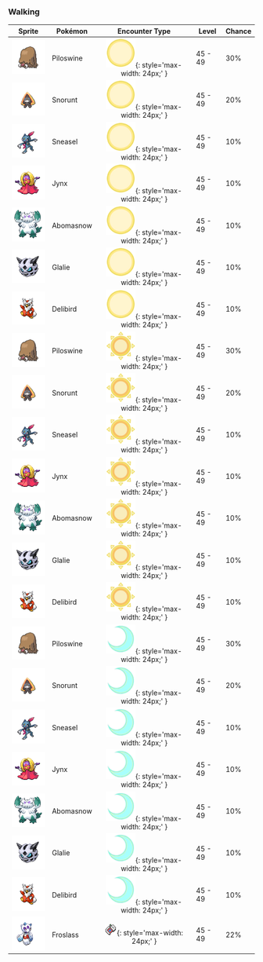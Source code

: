 ### Walking

| Sprite | Pokémon | Encounter Type | Level | Chance |
|:------:|---------|:--------------:|-------|--------|
| ![Piloswine](../../assets/sprites/piloswine/front.gif "Piloswine") | Piloswine | ![Morning](../../assets/encounter_types/morning.png "Morning"){: style='max-width: 24px;' } | 45 - 49 | 30% |
| ![Snorunt](../../assets/sprites/snorunt/front.gif "Snorunt") | Snorunt | ![Morning](../../assets/encounter_types/morning.png "Morning"){: style='max-width: 24px;' } | 45 - 49 | 20% |
| ![Sneasel](../../assets/sprites/sneasel/front.gif "Sneasel") | Sneasel | ![Morning](../../assets/encounter_types/morning.png "Morning"){: style='max-width: 24px;' } | 45 - 49 | 10% |
| ![Jynx](../../assets/sprites/jynx/front.gif "Jynx") | Jynx | ![Morning](../../assets/encounter_types/morning.png "Morning"){: style='max-width: 24px;' } | 45 - 49 | 10% |
| ![Abomasnow](../../assets/sprites/abomasnow/front.gif "Abomasnow") | Abomasnow | ![Morning](../../assets/encounter_types/morning.png "Morning"){: style='max-width: 24px;' } | 45 - 49 | 10% |
| ![Glalie](../../assets/sprites/glalie/front.gif "Glalie") | Glalie | ![Morning](../../assets/encounter_types/morning.png "Morning"){: style='max-width: 24px;' } | 45 - 49 | 10% |
| ![Delibird](../../assets/sprites/delibird/front.gif "Delibird") | Delibird | ![Morning](../../assets/encounter_types/morning.png "Morning"){: style='max-width: 24px;' } | 45 - 49 | 10% |
| ![Piloswine](../../assets/sprites/piloswine/front.gif "Piloswine") | Piloswine | ![Day](../../assets/encounter_types/day.png "Day"){: style='max-width: 24px;' } | 45 - 49 | 30% |
| ![Snorunt](../../assets/sprites/snorunt/front.gif "Snorunt") | Snorunt | ![Day](../../assets/encounter_types/day.png "Day"){: style='max-width: 24px;' } | 45 - 49 | 20% |
| ![Sneasel](../../assets/sprites/sneasel/front.gif "Sneasel") | Sneasel | ![Day](../../assets/encounter_types/day.png "Day"){: style='max-width: 24px;' } | 45 - 49 | 10% |
| ![Jynx](../../assets/sprites/jynx/front.gif "Jynx") | Jynx | ![Day](../../assets/encounter_types/day.png "Day"){: style='max-width: 24px;' } | 45 - 49 | 10% |
| ![Abomasnow](../../assets/sprites/abomasnow/front.gif "Abomasnow") | Abomasnow | ![Day](../../assets/encounter_types/day.png "Day"){: style='max-width: 24px;' } | 45 - 49 | 10% |
| ![Glalie](../../assets/sprites/glalie/front.gif "Glalie") | Glalie | ![Day](../../assets/encounter_types/day.png "Day"){: style='max-width: 24px;' } | 45 - 49 | 10% |
| ![Delibird](../../assets/sprites/delibird/front.gif "Delibird") | Delibird | ![Day](../../assets/encounter_types/day.png "Day"){: style='max-width: 24px;' } | 45 - 49 | 10% |
| ![Piloswine](../../assets/sprites/piloswine/front.gif "Piloswine") | Piloswine | ![Night](../../assets/encounter_types/night.png "Night"){: style='max-width: 24px;' } | 45 - 49 | 30% |
| ![Snorunt](../../assets/sprites/snorunt/front.gif "Snorunt") | Snorunt | ![Night](../../assets/encounter_types/night.png "Night"){: style='max-width: 24px;' } | 45 - 49 | 20% |
| ![Sneasel](../../assets/sprites/sneasel/front.gif "Sneasel") | Sneasel | ![Night](../../assets/encounter_types/night.png "Night"){: style='max-width: 24px;' } | 45 - 49 | 10% |
| ![Jynx](../../assets/sprites/jynx/front.gif "Jynx") | Jynx | ![Night](../../assets/encounter_types/night.png "Night"){: style='max-width: 24px;' } | 45 - 49 | 10% |
| ![Abomasnow](../../assets/sprites/abomasnow/front.gif "Abomasnow") | Abomasnow | ![Night](../../assets/encounter_types/night.png "Night"){: style='max-width: 24px;' } | 45 - 49 | 10% |
| ![Glalie](../../assets/sprites/glalie/front.gif "Glalie") | Glalie | ![Night](../../assets/encounter_types/night.png "Night"){: style='max-width: 24px;' } | 45 - 49 | 10% |
| ![Delibird](../../assets/sprites/delibird/front.gif "Delibird") | Delibird | ![Night](../../assets/encounter_types/night.png "Night"){: style='max-width: 24px;' } | 45 - 49 | 10% |
| ![Froslass](../../assets/sprites/froslass/front.gif "Froslass") | Froslass | ![Poké Radar](../../assets/encounter_types/poke_radar.png "Poké Radar"){: style='max-width: 24px;' } | 45 - 49 | 22% |

